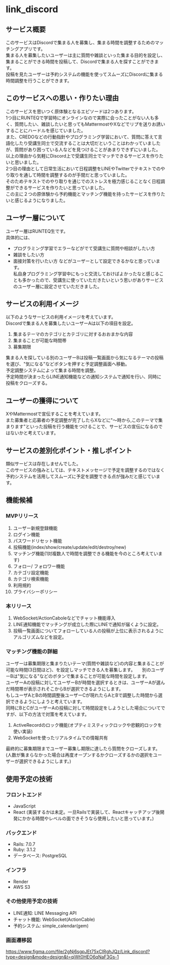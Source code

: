 # link_discord

## サービス概要
このサービスはDiscordで集まる人を募集し、集まる時間を調整するためのマッチングアプリです。  
集まる人を募集したいユーザーは主に質問や雑談といった集まる目的を設定し、集まることができる時間を投稿して、Discordで集まる人を探すことができます。  
投稿を見たユーザーは予約システムの機能を使ってスムーズにDiscordに集まる時間調整を行うことができます。

## このサービスへの思い・作りたい理由
このサービスを思いつく原体験となるエピソードは2つあります。  
1つ目にRUNTEQで学習時にオンラインなので実際に会ったことがない人も多く、質問したい、雑談したいと思ってもMattermostやXなどでリプを送りお誘いすることにハードルを感じていました。  
また、CREDOなどの行動指針やプログラミング学習において、質問に答えて言語化したり受講生同士で交流することは大切だということはわかっていましたが、質問があり困っている人などを見つけることがあまりできずにいました。  
以上の理由から気軽にDiscord上で受講生同士でマッチできるサービスを作りたいと思いました。  
2つ目の理由として日常生活において日程調整をLINEやTwitterでテキストでのやり取りを通して時間を調整するのが手間だと思っていました。  
そのためテキストでのやり取りを通じでのストレスを極力感じることなく日程調整ができるサービスを作りたいと思っていました。  
この主に２つの原体験から予約機能とマッチング機能を持ったサービスを作りたいと感じるようになりました。  

## ユーザー層について
ユーザー層はRUNTEQ生です。  
具体的には、
* プログラミング学習でエラーなどがでて受講生に質問や相談がしたい方
* 雑談をしたい方
* 面接対策を行いたい方
などがユーザーとして設定できるかなと思っています。  
私自身プログラミング学習中にもっと交流しておけばよかったなと感じることも多かったので、受講生に使っていただきたいという思いがありサービスのユーザー層に設定させていただきました。


## サービスの利用イメージ
以下のようなサービスの利用イメージを考えています。  
Discordで集まる人を募集したいユーザーAは以下の項目を設定。　　
1. 集まるテーマのカテゴリとカテゴリに対するおおまかな内容
2. 集まることが可能な時間帯
3. 募集期限  

集まる人を探している別のユーザーBは投稿一覧画面から気になるテーマの投稿を選び、"気になる"などボタンを押すと予定調整画面へ移動。  
予定調整システムによって集まる時間を調整。  
予定時間が決まったらLINE通知機能などの通知システムで通知を行い、同時に投稿をクローズする。  

## ユーザーの獲得について
XやMattermostで宣伝することを考えています。  
また募集者と応募者の予定調整が完了したらXなどに"〜時から,このテーマで集まります"といった投稿を行う機能をつけることで、サービスの宣伝になるのではないかと考えています。  

## サービスの差別化ポイント・推しポイント
類似サービスは存在しませんでした。  
このサービスの強みとしては、テキストメッセージで予定を調整するのではなく予約システムを活用してスムーズに予定を調整できる点が強みだと感じています。  

## 機能候補
### MVPリリース
1. ユーザー新規登録機能
2. ログイン機能
3. パスワードリセット機能
4. 投稿機能(index/show/create/update/edit/destroy/new)
5. マッチング機能(1対複数人で時間を調整できる機能を今のところ考えています)
6. フォロー/ フォロワー機能
7. カテゴリ設定機能
8. カテゴリ検索機能
9. 利用規約
10. プライバシーポリシー

### 本リリース
1. WebSocket/ActionCaboleなどでチャット機能導入
2. LINE通知機能でマッチングが成立した際にLINEで通知が届くように設定。
3. 投稿一覧画面についてフォローしている人の投稿が上位に表示されるようにアルゴリズムなどを設定。


### マッチング機能の詳細
ユーザーは募集期限と集まりたいテーマ(質問や雑談など)の内容と集まることが可能な時間(3日間ほど)、を設定しマッチできる人を募集します。  　
別のユーザーBは"気になる"などのボタンで集まることが可能な時間を設定します。  
ユーザーAの投稿に対してユーザーBが時間を選択するときは、ユーザーAが選んだ時間帯が表示されそこからBが選択できるようにします。  
もしユーザAとBの時間調整後ユーザーCが現れたらAとBで調整した時間から選択できるようにしようと考えています。  
同時にBとCがユーザーAの投稿に対して時間設定をしようとした場合についてですが、以下の方法で対策を考えています。  
1. ActiveRecordのロック機能(オプティミスティックロックや悲観的ロックを使い実装)
2. WebSocketを使ったリアルタイムでの情報共有  

最終的に募集期限までユーザー募集し期限に達したら質問をクローズします。  (人数が集まらなかった場合は再度オープンするかクローズするかの選択をユーザーが選択できるようにします。)  


## 使用予定の技術
### フロントエンド
* JavaScript
* React (実装するかは未定。一旦Railsで実装して、Reactキャッチアップ後開発にかかる時間やレベルの面できそうなら使用したいと思っています。)
### バックエンド
* Rails: 7.0.7
* Ruby: 3.1.2
* データベース: PostgreSQL
### インフラ
* Render
* AWS S3
### その他使用予定の技術
* LINE通知: LINE Messaging API
* チャット機能: WebSocket(ActionCable)
* 予約システム: simple_calendar(gem)

### 画面遷移図
https://www.figma.com/file/2gNj6sgpJEt75xCIRghJQz/Link_discord?type=design&mode=design&t=qiWt0HEO6qNaF3Gs-1